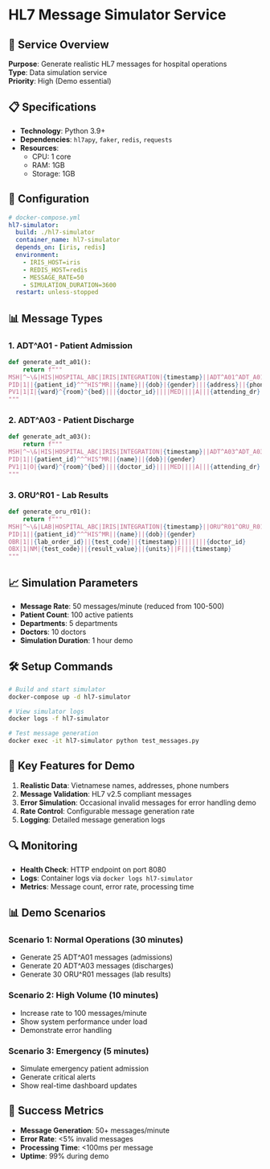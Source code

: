# HL7 Message Simulator Service

## 🎯 Service Overview
**Purpose**: Generate realistic HL7 messages for hospital operations  
**Type**: Data simulation service  
**Priority**: High (Demo essential)

## 📋 Specifications
- **Technology**: Python 3.9+
- **Dependencies**: `hl7apy`, `faker`, `redis`, `requests`
- **Resources**: 
  - CPU: 1 core
  - RAM: 1GB
  - Storage: 1GB

## 🔧 Configuration
```yaml
# docker-compose.yml
hl7-simulator:
  build: ./hl7-simulator
  container_name: hl7-simulator
  depends_on: [iris, redis]
  environment:
    - IRIS_HOST=iris
    - REDIS_HOST=redis
    - MESSAGE_RATE=50
    - SIMULATION_DURATION=3600
  restart: unless-stopped
```

## 📊 Message Types

### 1. ADT^A01 - Patient Admission
```python
def generate_adt_a01():
    return f"""
MSH|^~\&|HIS|HOSPITAL_ABC|IRIS|INTEGRATION|{timestamp}||ADT^A01^ADT_A01|{msg_id}|P|2.5
PID|1||{patient_id}^^^HIS^MR||{name}||{dob}|{gender}|||{address}||{phone}
PV1|1|I|{ward}^{room}^{bed}|||{doctor_id}||||MED||||A|||{attending_dr}
"""
```

### 2. ADT^A03 - Patient Discharge
```python
def generate_adt_a03():
    return f"""
MSH|^~\&|HIS|HOSPITAL_ABC|IRIS|INTEGRATION|{timestamp}||ADT^A03^ADT_A03|{msg_id}|P|2.5
PID|1||{patient_id}^^^HIS^MR||{name}||{dob}|{gender}
PV1|1|O|{ward}^{room}^{bed}|||{doctor_id}||||MED||||A|||{attending_dr}
"""
```

### 3. ORU^R01 - Lab Results
```python
def generate_oru_r01():
    return f"""
MSH|^~\&|LAB|HOSPITAL_ABC|IRIS|INTEGRATION|{timestamp}||ORU^R01^ORU_R01|{msg_id}|P|2.5
PID|1||{patient_id}^^^HIS^MR||{name}||{dob}|{gender}
OBR|1||{lab_order_id}||{test_code}||{timestamp}||||||||{doctor_id}
OBX|1|NM|{test_code}||{result_value}||{units}||F|||{timestamp}
"""
```

## 📈 Simulation Parameters
- **Message Rate**: 50 messages/minute (reduced from 100-500)
- **Patient Count**: 100 active patients
- **Departments**: 5 departments
- **Doctors**: 10 doctors
- **Simulation Duration**: 1 hour demo

## 🛠️ Setup Commands
```bash
# Build and start simulator
docker-compose up -d hl7-simulator

# View simulator logs
docker logs -f hl7-simulator

# Test message generation
docker exec -it hl7-simulator python test_messages.py
```

## 📝 Key Features for Demo
1. **Realistic Data**: Vietnamese names, addresses, phone numbers
2. **Message Validation**: HL7 v2.5 compliant messages
3. **Error Simulation**: Occasional invalid messages for error handling demo
4. **Rate Control**: Configurable message generation rate
5. **Logging**: Detailed message generation logs

## 🔍 Monitoring
- **Health Check**: HTTP endpoint on port 8080
- **Logs**: Container logs via `docker logs hl7-simulator`
- **Metrics**: Message count, error rate, processing time

## 📊 Demo Scenarios

### Scenario 1: Normal Operations (30 minutes)
- Generate 25 ADT^A01 messages (admissions)
- Generate 20 ADT^A03 messages (discharges)
- Generate 30 ORU^R01 messages (lab results)

### Scenario 2: High Volume (10 minutes)
- Increase rate to 100 messages/minute
- Show system performance under load
- Demonstrate error handling

### Scenario 3: Emergency (5 minutes)
- Simulate emergency patient admission
- Generate critical alerts
- Show real-time dashboard updates

## 🎯 Success Metrics
- **Message Generation**: 50+ messages/minute
- **Error Rate**: <5% invalid messages
- **Processing Time**: <100ms per message
- **Uptime**: 99% during demo
